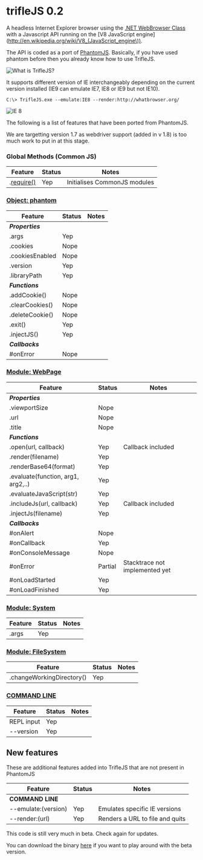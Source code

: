 trifleJS 0.2
=========

A headless Internet Explorer browser using the [.NET WebBrowser Class](http://msdn.microsoft.com/en-us/library/system.windows.forms.webbrowser.aspx) with a Javascript API running on the [V8 JavaScript engine](http://en.wikipedia.org/wiki/V8_(JavaScript_engine\)).

The API is coded as a port of [PhantomJS](http://phantomjs.org). Basically, if you have used phantom before then you already know how to use TrifleJS.

![What is TrifleJS?](https://raw.github.com/sdesalas/trifleJS/master/Docs/What.Is.Trifle.png "What is TrifleJS?")

It supports different version of IE interchangeably depending on the current version installed (IE9 can emulate IE7, IE8 or IE9 but not IE10).

    C:\> TrifleJS.exe --emulate:IE8 --render:http://whatbrowser.org/

![IE 8](https://raw.github.com/sdesalas/trifleJS/master/Docs/whatbrowser.org.IE8.png "Running as IE 8")

The following is a list of features that have been ported from PhantomJS. 

We are targetting version 1.7 as webdriver support (added in v 1.8) is too much work to put in at this stage.

### Global Methods (Common JS)

|Feature                                  | Status   | Notes                                |
|-----------------------------------------|----------|--------------------------------------|
|.[require()](https://github.com/ariya/phantomjs/wiki/API-Reference#function-require)   | Yep      | Initialises CommonJS modules         |

### [Object: phantom](https://github.com/ariya/phantomjs/wiki/API-Reference-phantom)

|Feature                                  | Status   | Notes                                |
|-----------------------------------------|----------|--------------------------------------|
|*__Properties__*                                                                           |
|.args                                    | Yep      |                                      |
|.cookies                                 | Nope     |                                      | 
|.cookiesEnabled                          | Nope     |                                      | 
|.version                                 | Yep      |                                      | 
|.libraryPath                             | Yep      |                                      |
|*__Functions__*                                                                            |
|.addCookie()                             | Nope      |                                     |
|.clearCookies()                          | Nope      |                                     |
|.deleteCookie()                          | Nope      |                                     |
|.exit()                                  | Yep      |                                      |
|.injectJS()                              | Yep      |                                      |
|*__Callbacks__*                                                                            |
|#onError                                 | Nope      |                                     |

### [Module: WebPage](https://github.com/ariya/phantomjs/wiki/API-Reference-WebPage)

|Feature                                  | Status   | Notes                                |
|-----------------------------------------|----------|--------------------------------------|
|*__Properties__*                                                                           |
|.viewportSize                            | Nope     |                                      |
|.url                                     | Nope     |                                      |
|.title                                   | Nope     |                                      |
|*__Functions__*                                                                            |
|.open(url, callback)                     | Yep      | Callback included                    |
|.render(filename)                        | Yep      |                                      |
|.renderBase64(format)                    | Yep      |                                      |
|.evaluate(function, arg1, arg2,..)       | Yep      |                                      |
|.evaluateJavaScript(str)                 | Yep      |                                      |
|.includeJs(url, callback)                | Yep      | Callback included                    |
|.injectJs(filename)                      | Yep      |                                      |
|*__Callbacks__*                                                                            |
|#onAlert                                 | Nope     |                                      | 
|#onCallback                              | Yep      |                                      | 
|#onConsoleMessage                        | Nope     |                                      | 
|#onError                                 | Partial  | Stacktrace not implemented yet       |
|#onLoadStarted                           | Yep      |                                      |
|#onLoadFinished                          | Yep      |                                      |

### [Module: System](https://github.com/ariya/phantomjs/wiki/API-Reference-System)

|Feature                                  | Status   | Notes                                |
|-----------------------------------------|----------|--------------------------------------|
|.args                                    | Yep      |                                      |

### [Module: FileSystem](https://github.com/ariya/phantomjs/wiki/API-Reference-FileSystem)

|Feature                                  | Status   | Notes                                |
|-----------------------------------------|----------|--------------------------------------|
|.changeWorkingDirectory()                | Yep      |                                      |

### [COMMAND LINE](https://github.com/ariya/phantomjs/wiki/API-Reference)

|Feature                                  | Status   | Notes                                |
|-----------------------------------------|----------|--------------------------------------|
|REPL input                               | Yep      |                                      |
|--version                                | Yep      |                                      |

## New features

These are additional features added into TrifleJS that are not present in PhantomJS

|Feature                                  | Status   | Notes                                |
|-----------------------------------------|----------|--------------------------------------|
|**COMMAND LINE**                         |
|--emulate:(version)                      | Yep      | Emulates specific IE versions        |
|--render:(url)                           | Yep      | Renders a URL to file and quits      | 


This code is still very much in beta. Check again for updates.

You can download the binary [here](https://github.com/sdesalas/trifleJS/raw/master/Build/Binary/TrifleJS.Latest.zip) if you want to play around with the beta version. 
